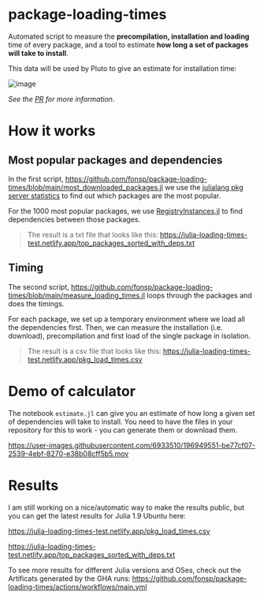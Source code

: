 # package-loading-times
Automated script to measure the **precompilation, installation and loading** time of every package, and a tool to estimate **how long a set of packages will take to install**.

This data will be used by Pluto to give an estimate for installation time:

![image](https://github.com/fonsp/Pluto.jl/assets/6933510/1327b0bd-144e-4bca-b97c-ced1b2e955ff)

*See the [PR](https://github.com/fonsp/Pluto.jl/pull/2672) for more information*.


# How it works

## Most popular packages and dependencies

In the first script, https://github.com/fonsp/package-loading-times/blob/main/most_downloaded_packages.jl we use the [julialang pkg server statistics](https://discourse.julialang.org/t/announcing-package-download-stats/69073) to find out which packages are the most popular.

For the 1000 most popular packages, we use [RegistryInstances.jl](https://github.com/GunnarFarneback/RegistryInstances.jl) to find dependencies between those packages. 

> The result is a txt file that looks like this: https://julia-loading-times-test.netlify.app/top_packages_sorted_with_deps.txt

## Timing
The second script, https://github.com/fonsp/package-loading-times/blob/main/measure_loading_times.jl loops through the packages and does the timings.

For each package, we set up a temporary environment where we load all the dependencies first. Then, we can measure the installation (i.e. download), precompilation and first load of the single package in isolation.

> The result is a csv file that looks like this: https://julia-loading-times-test.netlify.app/pkg_load_times.csv

# Demo of calculator
The notebook `estimate.jl` can give you an estimate of how long a given set of dependencies will take to install. You need to have the files in your repository for this to work - you can generate them or download them.

https://user-images.githubusercontent.com/6933510/196949551-be77cf07-2539-4ebf-8270-e38b08cff5b5.mov

# Results

I am still working on a nice/automatic way to make the results public, but you can get the latest results for Julia 1.9 Ubuntu here:

https://julia-loading-times-test.netlify.app/pkg_load_times.csv

https://julia-loading-times-test.netlify.app/top_packages_sorted_with_deps.txt

To see more results for different Julia versions and OSes, check out the Artificats generated by the GHA runs: https://github.com/fonsp/package-loading-times/actions/workflows/main.yml

